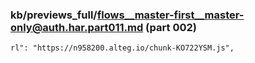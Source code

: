 ### kb/previews_full/flows__master-first__master-only@auth.har.part011.md (part 002)

```md
rl": "https://n958200.alteg.io/chunk-KO722YSM.js",
             
```

```
